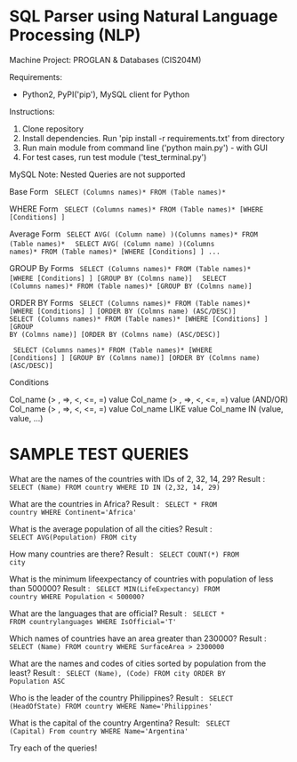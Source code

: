 
# SQL Parser using Natural Language Processing (NLP) #
Machine Project: PROGLAN & Databases (CIS204M)

Requirements:
- Python2, PyPI('pip'), MySQL client for Python

Instructions:

1) Clone repository 
2) Install dependencies. Run 'pip install -r requirements.txt' from directory
3) Run main module from command line ('python main.py') - with GUI
4) For test cases, run test module ('test_terminal.py')

MySQL
Note: Nested Queries are not supported

Base Form
<code> SELECT (Columns names)* FROM (Table names)* </code>

WHERE Form
<code> SELECT (Columns names)* FROM (Table names)* [WHERE [Conditions] ] </code>

Average Form
<code> SELECT AVG( (Column name) )(Columns names)* FROM (Table names)*  </code>
<code> SELECT AVG( (Column name) )(Columns names)* FROM (Table names)* [WHERE [Conditions] ] ...  </code>


GROUP By Forms
<code> SELECT (Columns names)* FROM (Table names)* [WHERE [Conditions] ] [GROUP BY (Colmns name)] </code>
<code> SELECT (Columns names)* FROM (Table names)* [GROUP BY (Colmns name)] </code>

ORDER BY Forms
<code> SELECT (Columns names)* FROM (Table names)* [WHERE [Conditions] ] [ORDER BY (Colmns name) (ASC/DESC)] </code>
<code> SELECT (Columns names)* FROM (Table names)* [WHERE [Conditions] ] [GROUP BY (Colmns name)] [ORDER BY (Colmns name) (ASC/DESC)] </code>

<code> SELECT (Columns names)* FROM (Table names)* [WHERE [Conditions] ] [GROUP BY (Colmns name)] [ORDER BY (Colmns name) (ASC/DESC)] </code>

Conditions

Col_name (> , =>, <, <=, =) value
Col_name (> , =>, <, <=, =) value (AND/OR) Col_name (> , =>, <, <=, =) value
Col_name LIKE value
Col_name IN (value, value, ...)


# SAMPLE TEST QUERIES #

What are the names of the countries with IDs of 2, 32, 14, 29?
Result : <code> SELECT (Name) FROM country WHERE ID IN (2,32, 14, 29) </code>

What are the countries in Africa?
Result : <code> SELECT * FROM country WHERE Continent='Africa' </code>

What is the average population of all the cities?
Result : <code> SELECT AVG(Population) FROM city </code>

How many countries are there?
Result : <code> SELECT COUNT(*) FROM city </code>

What is the minimum lifeexpectancy of countries with population of less than 500000?
Result : <code> SELECT MIN(LifeExpectancy) FROM country WHERE Population < 500000? </code>

What are the languages that are official?
Result : <code> SELECT * FROM countrylanguages WHERE IsOfficial='T' </code>

Which names of countries have an area greater than 230000?
Result : <code> SELECT (Name) FROM country WHERE SurfaceArea > 2300000 </code>

What are the names and codes of cities sorted by population from the least?
Result : <code> SELECT (Name), (Code) FROM city ORDER BY Population ASC </code>

Who is the leader of the country Philippines?
Result : <code> SELECT (HeadOfState) FROM country WHERE Name='Philippines' </code>

What is the capital of the country Argentina?
Result: <code> SELECT (Capital) From country WHERE Name='Argentina' </code>

Try each of the queries!
